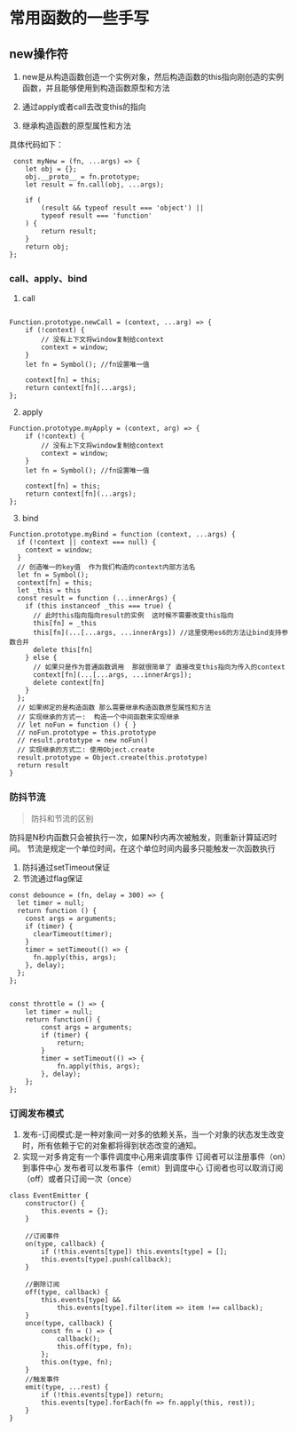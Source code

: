 # 常用函数的一些手写

## new操作符

1. new是从构造函数创造一个实例对象，然后构造函数的this指向刚创造的实例函数，并且能够使用到构造函数原型和方法

2. 通过apply或者call去改变this的指向

3. 继承构造函数的原型属性和方法

具体代码如下：

``` 
 const myNew = (fn, ...args) => {
    let obj = {};
    obj.__proto__ = fn.prototype;
    let result = fn.call(obj, ...args);

    if (
        (result && typeof result === 'object') ||
        typeof result === 'function'
    ) {
        return result;
    }
    return obj;
};

```

### call、apply、bind

1.   call

``` 

Function.prototype.newCall = (context, ...arg) => {
    if (!context) {
        // 没有上下文将window复制给context
        context = window;
    }
    let fn = Symbol(); //fn设置唯一值

    context[fn] = this;
    return context[fn](...args);
};

```

2. apply 

``` 
Function.prototype.myApply = (context, arg) => {
    if (!context) {
        // 没有上下文将window复制给context
        context = window;
    }
    let fn = Symbol(); //fn设置唯一值

    context[fn] = this;
    return context[fn](...args);
};

```

3. bind 

``` 
Function.prototype.myBind = function (context, ...args) {
  if (!context || context === null) {
    context = window;
  }
  // 创造唯一的key值  作为我们构造的context内部方法名
  let fn = Symbol();
  context[fn] = this;
  let _this = this
  const result = function (...innerArgs) {
    if (this instanceof _this === true) {
      // 此时this指向指向result的实例  这时候不需要改变this指向
      this[fn] = _this
      this[fn](...[...args, ...innerArgs]) //这里使用es6的方法让bind支持参数合并
      delete this[fn]
    } else {
      // 如果只是作为普通函数调用  那就很简单了 直接改变this指向为传入的context
      context[fn](...[...args, ...innerArgs]);
      delete context[fn]
    }
  };
  // 如果绑定的是构造函数 那么需要继承构造函数原型属性和方法
  // 实现继承的方式一:  构造一个中间函数来实现继承
  // let noFun = function () { }
  // noFun.prototype = this.prototype
  // result.prototype = new noFun()
  // 实现继承的方式二: 使用Object.create
  result.prototype = Object.create(this.prototype)
  return result
}

```

### 防抖节流

> 防抖和节流的区别

  防抖是N秒内函数只会被执行一次，如果N秒内再次被触发，则重新计算延迟时间。
  节流是规定一个单位时间，在这个单位时间内最多只能触发一次函数执行

1. 防抖通过setTimeout保证
2. 节流通过flag保证

``` 
const debounce = (fn, delay = 300) => {
  let timer = null;
  return function () {
    const args = arguments;
    if (timer) {
      clearTimeout(timer);
    }
    timer = setTimeout(() => {
      fn.apply(this, args);
    }, delay);
  };
};

```

``` 

const throttle = () => {
    let timer = null;
    return function() {
        const args = arguments;
        if (timer) {
            return;
        }
        timer = setTimeout(() => {
            fn.apply(this, args);
        }, delay);
    };
};

```

### 订阅发布模式

1. 发布-订阅模式:是一种对象间一对多的依赖关系，当一个对象的状态发生改变时，所有依赖于它的对象都将得到状态改变的通知。
2. 实现一对多肯定有一个事件调度中心用来调度事件 订阅者可以注册事件（on）到事件中心 发布者可以发布事件（emit）到调度中心 订阅者也可以取消订阅（off）或者只订阅一次（once） 

``` 
class EventEmitter {
    constructor() {
        this.events = {};
    }

    //订阅事件
    on(type, callback) {
        if (!this.events[type]) this.events[type] = [];
        this.events[type].push(callback);
    }

    //删除订阅
    off(type, callback) {
        this.events[type] &&
            this.events[type].filter(item => item !== callback);
    }
    once(type, callback) {
        const fn = () => {
            callback();
            this.off(type, fn);
        };
        this.on(type, fn);
    }
    //触发事件
    emit(type, ...rest) {
        if (!this.events[type]) return;
        this.events[type].forEach(fn => fn.apply(this, rest));
    }
}

```
